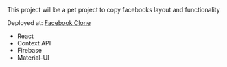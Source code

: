 This project will be a pet project to copy facebooks layout and functionality

Deployed at: [Facebook Clone](https://fb-clone-51661.web.app/)

- React
- Context API
- Firebase
- Material-UI

